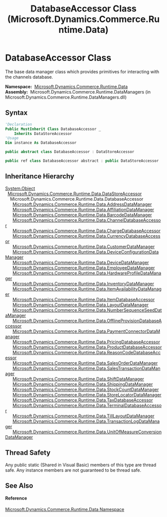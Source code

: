 ﻿---
title: DatabaseAccessor Class (Microsoft.Dynamics.Commerce.Runtime.Data)
TOCTitle: DatabaseAccessor Class
ms:assetid: T:Microsoft.Dynamics.Commerce.Runtime.Data.DatabaseAccessor
ms:mtpsurl: https://technet.microsoft.com/en-us/library/microsoft.dynamics.commerce.runtime.data.databaseaccessor(v=AX.60)
ms:contentKeyID: 62208203
ms.date: 05/18/2015
mtps_version: v=AX.60
f1_keywords:
- Microsoft.Dynamics.Commerce.Runtime.Data.DatabaseAccessor
dev_langs:
- CSharp
- C++
- VB
---

# DatabaseAccessor Class

The base data manager class which provides primitives for interacting with the channels database.

**Namespace:**  [Microsoft.Dynamics.Commerce.Runtime.Data](microsoft-dynamics-commerce-runtime-data-namespace.md)  
**Assembly:**  Microsoft.Dynamics.Commerce.Runtime.DataManagers (in Microsoft.Dynamics.Commerce.Runtime.DataManagers.dll)

## Syntax

``` vb
'Declaration
Public MustInherit Class DatabaseAccessor _
    Inherits DataStoreAccessor
'Usage
Dim instance As DatabaseAccessor
```

``` csharp
public abstract class DatabaseAccessor : DataStoreAccessor
```

``` c++
public ref class DatabaseAccessor abstract : public DataStoreAccessor
```

## Inheritance Hierarchy

[System.Object](https://technet.microsoft.com/en-us/library/e5kfa45b\(v=ax.60\))  
  [Microsoft.Dynamics.Commerce.Runtime.Data.DataStoreAccessor](datastoreaccessor-class-microsoft-dynamics-commerce-runtime-data.md)  
    Microsoft.Dynamics.Commerce.Runtime.Data.DatabaseAccessor  
      [Microsoft.Dynamics.Commerce.Runtime.Data.AddressDataManager](addressdatamanager-class-microsoft-dynamics-commerce-runtime-data.md)  
      [Microsoft.Dynamics.Commerce.Runtime.Data.AffiliationDataManager](affiliationdatamanager-class-microsoft-dynamics-commerce-runtime-data.md)  
      [Microsoft.Dynamics.Commerce.Runtime.Data.BarcodeDataManager](barcodedatamanager-class-microsoft-dynamics-commerce-runtime-data.md)  
      [Microsoft.Dynamics.Commerce.Runtime.Data.ChannelDatabaseAccessor](channeldatabaseaccessor-class-microsoft-dynamics-commerce-runtime-data.md)  
      [Microsoft.Dynamics.Commerce.Runtime.Data.ChargeDatabaseAccessor](chargedatabaseaccessor-class-microsoft-dynamics-commerce-runtime-data.md)  
      [Microsoft.Dynamics.Commerce.Runtime.Data.CurrencyDatabaseAccessor](currencydatabaseaccessor-class-microsoft-dynamics-commerce-runtime-data.md)  
      [Microsoft.Dynamics.Commerce.Runtime.Data.CustomerDataManager](customerdatamanager-class-microsoft-dynamics-commerce-runtime-data.md)  
      [Microsoft.Dynamics.Commerce.Runtime.Data.DeviceConfigurationDataManager](deviceconfigurationdatamanager-class-microsoft-dynamics-commerce-runtime-data.md)  
      [Microsoft.Dynamics.Commerce.Runtime.Data.DeviceDataManager](devicedatamanager-class-microsoft-dynamics-commerce-runtime-data.md)  
      [Microsoft.Dynamics.Commerce.Runtime.Data.EmployeeDataManager](employeedatamanager-class-microsoft-dynamics-commerce-runtime-data.md)  
      [Microsoft.Dynamics.Commerce.Runtime.Data.HardwareProfileDataManager](hardwareprofiledatamanager-class-microsoft-dynamics-commerce-runtime-data.md)  
      [Microsoft.Dynamics.Commerce.Runtime.Data.InventoryDataManager](inventorydatamanager-class-microsoft-dynamics-commerce-runtime-data.md)  
      [Microsoft.Dynamics.Commerce.Runtime.Data.ItemAvailabilityDataManager](itemavailabilitydatamanager-class-microsoft-dynamics-commerce-runtime-data.md)  
      [Microsoft.Dynamics.Commerce.Runtime.Data.ItemDatabaseAccessor](itemdatabaseaccessor-class-microsoft-dynamics-commerce-runtime-data.md)  
      [Microsoft.Dynamics.Commerce.Runtime.Data.LayoutDataManager](layoutdatamanager-class-microsoft-dynamics-commerce-runtime-data.md)  
      [Microsoft.Dynamics.Commerce.Runtime.Data.NumberSequenceSeedDataManager](numbersequenceseeddatamanager-class-microsoft-dynamics-commerce-runtime-data.md)  
      [Microsoft.Dynamics.Commerce.Runtime.Data.OfflineProvisionDatabaseAccessor](offlineprovisiondatabaseaccessor-class-microsoft-dynamics-commerce-runtime-data.md)  
      [Microsoft.Dynamics.Commerce.Runtime.Data.PaymentConnectorDataManager](paymentconnectordatamanager-class-microsoft-dynamics-commerce-runtime-data.md)  
      [Microsoft.Dynamics.Commerce.Runtime.Data.PricingDatabaseAccessor](pricingdatabaseaccessor-class-microsoft-dynamics-commerce-runtime-data.md)  
      [Microsoft.Dynamics.Commerce.Runtime.Data.ProductDatabaseAccessor](productdatabaseaccessor-class-microsoft-dynamics-commerce-runtime-data.md)  
      [Microsoft.Dynamics.Commerce.Runtime.Data.ReasonCodeDatabaseAccessor](reasoncodedatabaseaccessor-class-microsoft-dynamics-commerce-runtime-data.md)  
      [Microsoft.Dynamics.Commerce.Runtime.Data.SalesOrderDataManager](salesorderdatamanager-class-microsoft-dynamics-commerce-runtime-data.md)  
      [Microsoft.Dynamics.Commerce.Runtime.Data.SalesTransactionDataManager](salestransactiondatamanager-class-microsoft-dynamics-commerce-runtime-data.md)  
      [Microsoft.Dynamics.Commerce.Runtime.Data.ShiftDataManager](shiftdatamanager-class-microsoft-dynamics-commerce-runtime-data.md)  
      [Microsoft.Dynamics.Commerce.Runtime.Data.ShippingDataManager](shippingdatamanager-class-microsoft-dynamics-commerce-runtime-data.md)  
      [Microsoft.Dynamics.Commerce.Runtime.Data.StockCountDataManager](stockcountdatamanager-class-microsoft-dynamics-commerce-runtime-data.md)  
      [Microsoft.Dynamics.Commerce.Runtime.Data.StoreLocatorDataManager](storelocatordatamanager-class-microsoft-dynamics-commerce-runtime-data.md)  
      [Microsoft.Dynamics.Commerce.Runtime.Data.TaxDatabaseAccessor](taxdatabaseaccessor-class-microsoft-dynamics-commerce-runtime-data.md)  
      [Microsoft.Dynamics.Commerce.Runtime.Data.TerminalDatabaseAccessor](terminaldatabaseaccessor-class-microsoft-dynamics-commerce-runtime-data.md)  
      [Microsoft.Dynamics.Commerce.Runtime.Data.TillLayoutDataManager](tilllayoutdatamanager-class-microsoft-dynamics-commerce-runtime-data.md)  
      [Microsoft.Dynamics.Commerce.Runtime.Data.TransactionLogDataManager](transactionlogdatamanager-class-microsoft-dynamics-commerce-runtime-data.md)  
      [Microsoft.Dynamics.Commerce.Runtime.Data.UnitOfMeasureConversionDataManager](unitofmeasureconversiondatamanager-class-microsoft-dynamics-commerce-runtime-data.md)  

## Thread Safety

Any public static (Shared in Visual Basic) members of this type are thread safe. Any instance members are not guaranteed to be thread safe.

## See Also

#### Reference

[Microsoft.Dynamics.Commerce.Runtime.Data Namespace](microsoft-dynamics-commerce-runtime-data-namespace.md)

